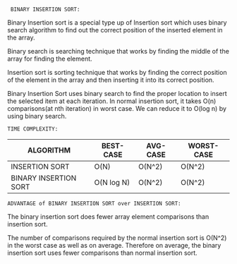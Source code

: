      BINARY INSERTION SORT:

Binary Insertion sort is a special type up of Insertion sort which uses binary search algorithm to find out the correct position of the inserted element in the array.

Binary search is searching technique that works by finding the middle of the array for finding the element.

Insertion sort is sorting technique that works by finding the correct position of the element in the array and then inserting it into its correct position.

Binary Insertion Sort uses binary search to find the proper location to insert the selected item at each iteration.
In normal insertion sort, it takes O(n) comparisons(at nth iteration) in worst case. We can reduce it to O(log n) by using binary search.

    TIME COMPLEXITY:

|ALGORITHM            |              BEST-CASE   |  AVG-CASE |     WORST-CASE|
|---------------------|--------------------------|-----------|---------------|
|INSERTION SORT  |                O(N)      |    O(N^2) |        O(N^2) |    
|BINARY INSERTION SORT|       O(N log N)         |     O(N^2)|        O(N^2) |     


    ADVANTAGE of BINARY INSERTION SORT over INSERTION SORT:

  The binary insertion sort does fewer array element comparisons than insertion sort.

  The number of comparisons required by the normal insertion sort is O(N^2) in the worst case as well as on average. Therefore on average, the binary insertion sort uses fewer comparisons than normal insertion sort.
          
